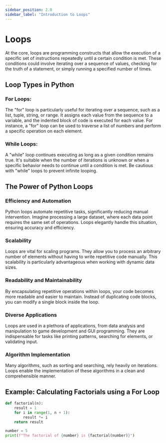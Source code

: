 ```yaml
---
sidebar_position: 2.0
sidebar_label: "Introduction to Loops"
---
```


# Loops

At the core, loops are programming constructs that allow the execution of a specific set of instructions repeatedly until a certain condition is met. These conditions could involve iterating over a sequence of values, checking for the truth of a statement, or simply running a specified number of times.

## Loop Types in Python

### For Loops:

The "for" loop is particularly useful for iterating over a sequence, such as a list, tuple, string, or range. It assigns each value from the sequence to a variable, and the indented block of code is executed for each value. For instance, a "for" loop can be used to traverse a list of numbers and perform a specific operation on each element.

### While Loops:

A "while" loop continues executing as long as a given condition remains true. It's suitable when the number of iterations is unknown or when a specific behavior needs to continue until a condition is met. Be cautious with "while" loops to prevent infinite looping.

## The Power of Python Loops

### Efficiency and Automation

Python loops automate repetitive tasks, significantly reducing manual intervention. Imagine processing a large dataset, where each data point requires the same set of operations. Loops elegantly handle this situation, ensuring accuracy and efficiency.

### Scalability

Loops are vital for scaling programs. They allow you to process an arbitrary number of elements without having to write repetitive code manually. This scalability is particularly advantageous when working with dynamic data sizes.

### Readability and Maintainability

By encapsulating repetitive operations within loops, your code becomes more readable and easier to maintain. Instead of duplicating code blocks, you can modify a single block inside the loop.

### Diverse Applications

Loops are used in a plethora of applications, from data analysis and manipulation to game development and GUI programming. They are indispensable for tasks like printing patterns, searching for elements, or validating input.

### Algorithm Implementation

Many algorithms, such as sorting and searching, rely heavily on iterations. Loops enable the implementation of these algorithms in a clean and comprehensible manner.

## Example: Calculating Factorials using a For Loop

```python
def factorial(n):
    result = 1
    for i in range(1, n + 1):
        result *= i
    return result

number = 5
print(f"The factorial of {number} is {factorial(number)}")
```